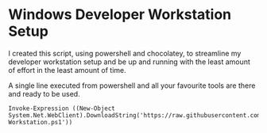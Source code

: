 # Windows Developer Workstation Setup

I created this script, using powershell and chocolatey, to streamline my developer workstation setup and be up and running with the least amount of effort in the least amount of time.

A single line executed from powershell and all your favourite tools are there and ready to be used.

```
Invoke-Expression ((New-Object System.Net.WebClient).DownloadString('https://raw.githubusercontent.com/gvanderberg/workstation_setup/master/windows/Setup-Workstation.ps1'))
```
